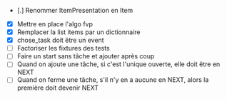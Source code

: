 - [.] Renommer ItemPresentation en Item
- [x] Mettre en place l'algo fvp
- [x] Remplacer la list items par un dictionnaire
- [x] chose_task doit être un event
- [ ] Factoriser les fixtures des tests 
- [ ] Faire un start sans tâche et ajouter après coup
- [ ] Quand on ajoute une tâche, si c'est l'unique ouverte, elle doit être en NEXT
- [ ] Quand on ferme une tâche, s'il n'y en a aucune en NEXT, alors la première doit devenir NEXT
